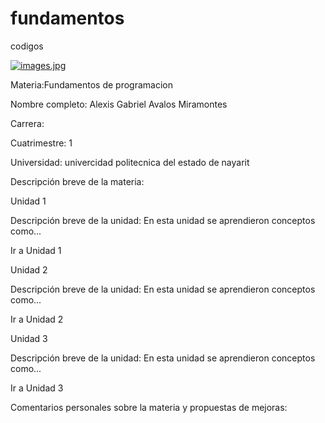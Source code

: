 # fundamentos
codigos 


[![images.jpg](https://i.postimg.cc/x835pBBx/images.jpg)](https://postimg.cc/zH3TV2zK)

Materia:Fundamentos de programacion

Nombre completo: Alexis Gabriel Avalos Miramontes

Carrera:

Cuatrimestre: 1

Universidad: univercidad politecnica del estado de nayarit

Descripción breve de la materia:

Unidad 1

Descripción breve de la unidad: En esta unidad se aprendieron conceptos como...

Ir a Unidad 1

Unidad 2

Descripción breve de la unidad: En esta unidad se aprendieron conceptos como...

Ir a Unidad 2

Unidad 3

Descripción breve de la unidad: En esta unidad se aprendieron conceptos como...

Ir a Unidad 3

Comentarios personales sobre la materia y propuestas de mejoras:
